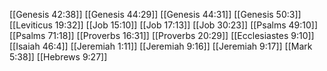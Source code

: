 [[Genesis 42:38]]
[[Genesis 44:29]]
[[Genesis 44:31]]
[[Genesis 50:3]]
[[Leviticus 19:32]]
[[Job 15:10]]
[[Job 17:13]]
[[Job 30:23]]
[[Psalms 49:10]]
[[Psalms 71:18]]
[[Proverbs 16:31]]
[[Proverbs 20:29]]
[[Ecclesiastes 9:10]]
[[Isaiah 46:4]]
[[Jeremiah 1:11]]
[[Jeremiah 9:16]]
[[Jeremiah 9:17]]
[[Mark 5:38]]
[[Hebrews 9:27]]
